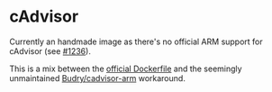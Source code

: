 # cAdvisor

Currently an handmade image as there's no official ARM support for cAdvisor
(see [#1236](https://github.com/google/cadvisor/issues/1236)).

This is a mix between the
[official Dockerfile](https://github.com/google/cadvisor/blob/master/deploy/Dockerfile)
and the seemingly unmaintained
[Budry/cadvisor-arm](https://github.com/Budry/cadvisor-arm) workaround.
